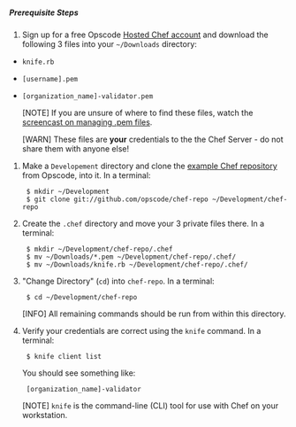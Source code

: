 ##### Prerequisite Steps
1. Sign up for a free Opscode [Hosted Chef account][chef-hosted] and download the following 3 files into your `~/Downloads` directory:

- `knife.rb`
- `[username].pem`
- `[organization_name]-validator.pem`

    [NOTE] If you are unsure of where to find these files, watch the [screencast on managing .pem files][pem-screencast].
    
    [WARN] These files are **your** credentials to the the Chef Server - do not share them with anyone else!

1. Make a `Developement` directory and clone the [example Chef repository][chef-repo-github] from Opscode, into it. In a terminal:

        $ mkdir ~/Development
        $ git clone git://github.com/opscode/chef-repo ~/Development/chef-repo

1. Create the `.chef` directory and move your 3 private files there. In a terminal:

        $ mkdir ~/Development/chef-repo/.chef
        $ mv ~/Downloads/*.pem ~/Development/chef-repo/.chef/
        $ mv ~/Downloads/knife.rb ~/Development/chef-repo/.chef/

1. "Change Directory" (`cd`) into `chef-repo`. In a terminal:

        $ cd ~/Development/chef-repo

    [INFO] All remaining commands should be run from within this directory.

1. Verify your credentials are correct using the `knife` command. In a terminal:

        $ knife client list

    You should see something like:

        [organization_name]-validator

    [NOTE] `knife` is the command-line (CLI) tool for use with Chef on your workstation.

[chef-hosted]: http://www.opscode.com/hosted-chef/ "Sign up for Hosted Chef"
[pem-screencast]: https://learnchef.opscode.com/screencasts/manage-pem-files/
[chef-repo-github]: http://github.com/opscode/chef-repo
